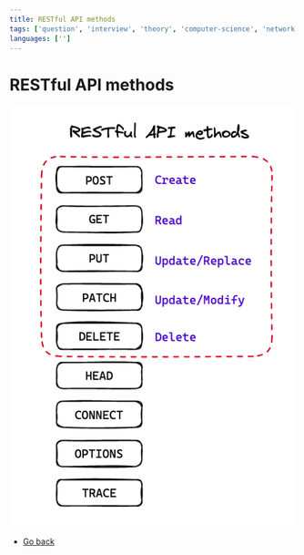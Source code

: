 ```yaml
---
title: RESTful API methods
tags: ['question', 'interview', 'theory', 'computer-science', 'network']
languages: ['']
---
```

# RESTful API methods
![RESTful API methods](./04-restful-api-methods.png)

* [Go back](../readme.md)